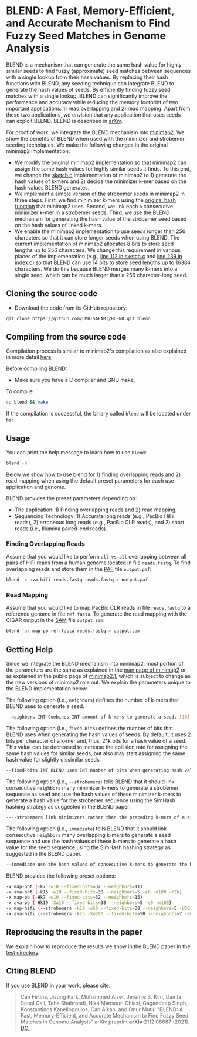 # BLEND: A Fast, Memory-Efficient, and Accurate Mechanism to Find Fuzzy Seed Matches in Genome Analysis

BLEND is a mechanism that can generate the same hash value for highly similar seeds to find fuzzy (approximate) seed matches between sequences with a single lookup from their hash values. By replacing their hash functions with BLEND, any seeding technique can integrate BLEND to generate the hash values of seeds. By efficiently finding fuzzy seed matches with a single lookup, BLEND can significantly improve the performance and accuracy while reducing the memory footprint of two important applications: 1) read overlapping and 2) read mapping. Apart from these two applications, we envision that any application that uses seeds can exploit BLEND. BLEND is described in [arXiv](https://doi.org/10.48550/arXiv.2112.08687).

For proof of work, we integrate the BLEND mechanism into [minimap2](https://github.com/lh3/minimap2/tree/7358a1ead1adfa89a2d3d0e72ffddd05732f9850). We show the benefits of BLEND when used with the minimizer and strobemer seeding techniques. We make the following changes in the original minimap2 implementation:

- We modify the original minimap2 implementation so that minimap2 can assign the same hash values for highly similar seeds it finds. To this end, we change the [sketch.c](https://github.com/lh3/minimap2/blob/7358a1ead1adfa89a2d3d0e72ffddd05732f9850/sketch.c) implementation of minimap2 to 1) generate the hash values of k-mers and 2) decide the minimizer k-mer based on the hash values BLEND generates.
- We implement a simple version of the strobemer seeds in minimap2 in three steps. First, we find minimizer k-mers using the [original hash function](https://github.com/lh3/minimap2/blob/7358a1ead1adfa89a2d3d0e72ffddd05732f9850/sketch.c#L28-L38) that minimap2 uses. Second, we link each `n` consecutive minimizer k-mer in a strobemer seeds. Third, we use the BLEND mechanism for generating the hash value of the strobemer seed based on the hash values of linked k-mers.
- We enable the minimap2 implementation to use seeds longer than 256 characters so that it can store longer seeds when using BLEND. The current implementation of minimap2 allocates 8 bits to store seed lengths up to 256 characters. We change this requirement in various places of the implementation (e.g., [line 112 in sketch.c](https://github.com/lh3/minimap2/blob/7358a1ead1adfa89a2d3d0e72ffddd05732f9850/sketch.c#L112) and [line 239 in index.c](https://github.com/lh3/minimap2/blob/7358a1ead1adfa89a2d3d0e72ffddd05732f9850/index.c#L239)) so that BLEND can use 14 bits to store seed lengths up to 16384 characters. We do this because BLEND merges many k-mers into a single seed, which can be much larger than a 256 character-long seed.

## Cloning the source code

* Download the code from its GitHub repository:

```bash
git clone https://github.com/CMU-SAFARI/BLEND.git blend
```

## Compiling from the source code

Compilation process is similar to minimap2's compilation as also explained in more detail [here](https://github.com/lh3/minimap2/tree/7358a1ead1adfa89a2d3d0e72ffddd05732f9850#installation).

Before compiling BLEND:

* Make sure you have a C compiler and GNU make, 

To compile:

```bash
cd blend && make
```

If the compilation is successful, the binary called `blend` will be located under `bin`.

## Usage

You can print the help message to learn how to use `blend`:

```bash
blend -h
```

Below we show how to use blend for 1) finding overlapping reads and 2) read mapping when using the default preset parameters for each use application and genome.

BLEND provides the preset parameters depending on:

* The application: 1) Finding overlapping reads and 2) read mapping.
* Sequencing Technology: 1) Accurate long reads (e.g., PacBio HiFi reads), 2) erroneous long reads (e.g., PacBio CLR reads), and 2) short reads (i.e., Illumina paired-end reads). 

### Finding Overlapping Reads

Assume that you would like to perform `all-vs-all` overlapping between all pairs of HiFi reads from a human genome located in file `reads.fastq`. To find overlapping reads and store them in the [PAF](https://github.com/lh3/miniasm/blob/master/PAF.md) file `output.paf`:

```bash
blend -x ava-hifi reads.fastq reads.fastq > output.paf
```

### Read Mapping

Assume that you would like to map PacBio CLR reads in file `reads.fastq` to a reference genome in file `ref.fasta`. To generate the read mapping with the CIGAR output in the [SAM](https://samtools.github.io/hts-specs/SAMv1.pdf) file `output.sam`:

```bash
blend -ax map-pb ref.fasta reads.fastq > output.sam
```

## Getting Help

Since we integrate the BLEND mechanism into minimap2, most portion of the parameters are the same as explained in the [man page of minimap2](https://github.com/lh3/minimap2/blob/7358a1ead1adfa89a2d3d0e72ffddd05732f9850/minimap2.1) or as explained in the public page of [minimap2.1](https://lh3.github.io/minimap2/minimap2.html), which is subject to change as the new versions of minimap2 role out. We explain the parameters unique to the BLEND implementation below. 

The following option (i.e., `neighbors`) defines the number of k-mers that BLEND uses to generate a seed.

```bash
--neighbors INT Combines INT amount of k-mers to generate a seed. [10]
```

The following option (i.e., `fixed-bits`) defines the number of bits that BLEND uses when generating the hash values of seeds. By default, it uses 2 bits per character of a k-mer and, thus, 2*k bits for a hash value of a seed. This value can be decreased to increase the collision rate for assigning the same hash values for similar seeds, but also may start assigning the same hash value for slightly dissimilar seeds.
 
```bash
--fixed-bits INT BLEND uses INT number of bits when generating hash values of seeds rather than using 2*k number of bits. Useful when collision rate needs to be decreased than 2*k bits. Setting this option to 0 uses 2*k bits for hash values. [0]
```

The following option (i.e., `--strobemers`) tells BLEND that it should link consecutive `neighbors` many minimizer k-mers to generate a strobemer sequence as seed and use the hash values of these minimizer k-mers to generate a hash value for the strobemer sequence using the SimHash hashing strategy as suggested in the BLEND paper.

```bash
----strobemers link minimizers rather than the preceding k-mers of a single minimizer. (Number of minimizers to link is defined by --neighbors.)
```

The following option (i.e., `immediate`) tells BLEND that it should link consecutive `neighbors` many overlapping k-mers to generate a seed sequence and use the hash values of these k-mers to generate a hash value for the seed sequence using the SimHash hashing strategy as suggested in the BLEND paper.

```bash
--immediate use the hash values of consecutive k-mers to generate the hash values of seeds (defualt behavior).
```

BLEND provides the following preset options:

```bash
-x map-ont (-k7 -w10 --fixed-bits=32 --neighbors=11)
-x ava-ont (-k15 -w10 --fixed-bits=30 --neighbors=5 -e0 -m100 -r2k)
-x map-pb (-Hk7 -w10 --fixed-bits=32 --neighbors=15)
-x ava-pb (-Hk19 -Xw10 --fixed-bits=38 --neighbors=5 -e0 -m100)
-x map-hifi (--strobemers -k19 -w50 --fixed-bits=38 --neighbors=5 -U50,500 -g10k -A1 -B4 -O6,26 -E2,1 -s200)
-x ava-hifi (--strobemers -k25 -Xw200 --fixed-bits=50 --neighbors=7 -e0 -m100)
```

## Reproducing the results in the paper

We explain how to reproduce the results we show in the BLEND paper in the [test directory](./test/).

## <a name="cite"></a>Citing BLEND

If you use BLEND in your work, please cite:

> Can Firtina, Jisung Park, Mohammed Alser, Jeremie S. Kim, Damla Senol Cali, Taha Shahroodi, 
> Nika Mansouri Ghiasi, Gagandeep Singh, Konstantinos Kanellopoulos, Can Alkan, and Onur Mutlu
> "BLEND: A Fast, Memory-Efficient, and Accurate Mechanism to Find Fuzzy Seed Matches in Genome Analysis"
> arXiv preprint **arXiv**:2112.08687 (2021). [DOI](https://doi.org/10.48550/arXiv.2112.08687)

